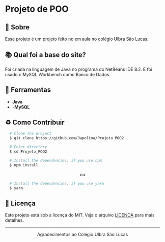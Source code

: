# Projeto de POO

## 📘 Sobre

Esse projeto é um projeto feito no em aula no colégio Ulbra São Lucas.

## 📚 Qual foi a base do site?

Foi criada na linguagem de Java no programa do NetBeans IDE 8.2. E foi usado o MySQL Workbench como Banco de Dados.

## 🔨 Ferramentas

- **Java**
- -**MySQL**

## ♻️ Como Contribuir

```bash
  # Clone the project
  $ git clone https://github.com/Japolina/Projeto_POO2
```

```bash
  # Enter directory
  $ cd Projeto_POO2
```

```bash
  # Install the dependencies, if you use npm
  $ npm install
```

<p align="center">ou</p>

```bash
  # Install the dependencies, if you use yarn
  $ yarn
```

## 📜 Licença

Este projeto está sob a licença do MIT. Veja o arquivo <a href="https://github.com/Japolina/Projeto_POO2/blob/main/LICENSE">LICENÇA</a> para mais detalhes.

---

<p align="center">Agradecimentos ao Colégio Ulbra São Lucas</p>
